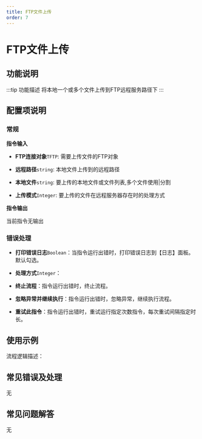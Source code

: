 ```yaml
---
title: FTP文件上传
order: 7
---
```


# FTP文件上传

## 功能说明

:::tip 功能描述
将本地一个或多个文件上传到FTP远程服务路径下
:::

## 配置项说明

### 常规

**指令输入**

- **FTP连接对象**`TFTP`: 需要上传文件的FTP对象

- **远程路径**`string`: 本地文件上传到的远程路径

- **本地文件**`string`: 要上传的本地文件或文件列表,多个文件使用|分割

- **上传模式**`Integer`: 要上传的文件在远程服务器存在时的处理方式


**指令输出**

当前指令无输出

### 错误处理

- **打印错误日志**`Boolean`：当指令运行出错时，打印错误日志到【日志】面板。默认勾选。

- **处理方式**`Integer`：

 - **终止流程**：指令运行出错时，终止流程。

 - **忽略异常并继续执行**：指令运行出错时，忽略异常，继续执行流程。

 - **重试此指令**：指令运行出错时，重试运行指定次数指令，每次重试间隔指定时长。

## 使用示例

流程逻辑描述：

## 常见错误及处理

无

## 常见问题解答

无

